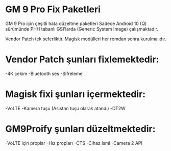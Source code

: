 # GM 9 Pro Fix Paketleri
GM 9 Pro için çeşitli hata düzeltme paketleri
Sadece Android 10 (Q) sürümünde PHH tabanlı GSI'larda (Generic System Image) çalışmaktadır.

Vendor Patch tek seferliktir. Magisk modülleri her romdan sonra kurulmalıdır.

# Vendor Patch şunları fixlemektedir:
-4K çekim
-Bluetooth ses
-Şifreleme

# Magisk fixi şunları içermektedir:
-VoLTE
-Kamera tuşu (Asistan tuşu olarak atandı)
-DT2W

# GM9Proify şunları düzeltmektedir:
-VoLTE için proplar
-Hız propları
-CTS
-Cihaz ismi
-Camera 2 API
